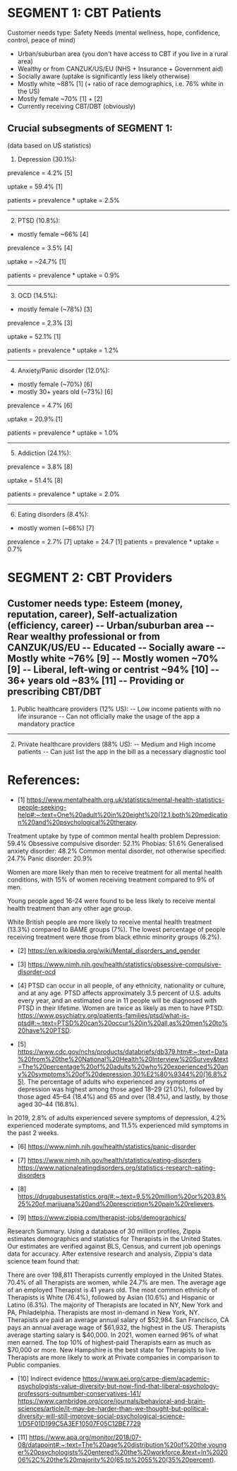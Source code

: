 SEGMENT 1: CBT Patients
======================================================================
Customer needs type: Safety Needs (mental wellness, hope, confidence, control, peace of mind)
* Urban/suburban area (you don't have access to CBT if you live in a rural area)
* Wealthy or from CANZUK/US/EU (NHS + Insurance + Government aid)
* Socially aware (uptake is significantly less likely otherwise)
* Mostly white ~88% [1] (+ ratio of race demographics, i.e. 76% white in the US)
* Mostly female ~70% [1] + [2]
* Currently receiving CBT/DBT (obviously)


## Crucial subsegments of SEGMENT 1:
(data based on US statistics)

1. Depression (30.1%):

prevalence = 4.2% [5]

uptake = 59.4% [1]

patients = prevalence * uptake = 2.5%

****************

2. PTSD (10.8%):
  * mostly female ~66% [4]

prevalence = 3.5% [4]

uptake = ~24.7% [1]

patients = prevalence * uptake = 0.9%

****************

3. OCD (14.5%):
  * mostly female (~78%) [3]

prevalence = 2.3% [3]

uptake = 52.1% [1]

patients = prevalence * uptake = 1.2%

****************

4. Anxiety/Panic disorder (12.0%):
* mostly female (~70%)  [6]
* mostly 30+ years old (~73%) [6]

prevalence = 4.7% [6]

uptake = 20.9% [1]

patients = prevalence * uptake = 1.0%

****************

5. Addiction (24.1%):

prevalence = 3.8% [8]

uptake = 51.4% [8]

patients = prevalence * uptake = 2.0%

****************

6. Eating disorders (8.4%):
* mostly women (~66%) [7]

prevalence = 2.7% [7]
uptake = 24.7 [1]
patients = prevalence * uptake = 0.7%




SEGMENT 2: CBT Providers
=====================================================================
Customer needs type: Esteem (money, reputation, career), 
                     Self-actualization (efficiency, career)
-- Urban/suburban area
-- Rear wealthy professional or from CANZUK/US/EU
-- Educated
-- Socially aware
-- Mostly white ~76% [9]
-- Mostly women ~70% [9]
-- Liberal, left-wing or centrist ~94% [10]
-- 36+ years old ~83% [11]
-- Providing or prescribing CBT/DBT
----------------------------------------------------------------------
1. Public healthcare providers (12% US):
-- Low income patients with no life insurance
-- Can not officially make the usage of the app a mandatory practice

**********************

2. Private healthcare providers (88% US):
-- Medium and High income patients
-- Can just list the app in the bill as a necessary diagnostic tool




References:
===========
* [1]
https://www.mentalhealth.org.uk/statistics/mental-health-statistics-people-seeking-help#:~:text=One%20adult%20in%20eight%20(12.1,both%20medication%20and%20psychological%20therapy.

Treatment uptake by type of common mental health problem
Depression: 59.4%
Obsessive compulsive disorder: 52.1%
Phobias: 51.6%
Generalised anxiety disorder: 48.2%
Common mental disorder, not otherwise specified: 24.7%
Panic disorder: 20.9%

Women are more likely than men to receive treatment for all mental health 
conditions, with 15% of women receiving treatment compared to 9% of men.

Young people aged 16-24 were found to be less likely to receive mental 
health treatment than any other age group.

White British people are more likely to receive mental health 
treatment (13.3%) compared to BAME groups (7%). The lowest percentage 
of people receiving treatment were those from black ethnic 
minority groups (6.2%).


* [2]
https://en.wikipedia.org/wiki/Mental_disorders_and_gender


* [3]
https://www.nimh.nih.gov/health/statistics/obsessive-compulsive-disorder-ocd

 * [4]
PTSD can occur in all people, of any ethnicity, nationality or culture, and 
at any age. PTSD affects approximately 3.5 percent of U.S. adults every
 year, and an estimated one in 11 people will be diagnosed with PTSD in 
their lifetime. Women are twice as likely as men to have PTSD.
https://www.psychiatry.org/patients-families/ptsd/what-is-ptsd#:~:text=PTSD%20can%20occur%20in%20all,as%20men%20to%20have%20PTSD.

* [5]
https://www.cdc.gov/nchs/products/databriefs/db379.htm#:~:text=Data%20from%20the%20National%20Health%20Interview%20Survey&text=The%20percentage%20of%20adults%20who%20experienced%20any%20symptoms%20of%20depression,30%E2%80%9344%20(16.8%25).
The percentage of adults who experienced any symptoms of depression was
 highest among those aged 18–29 (21.0%), followed by those aged 45–64 
(18.4%) and 65 and over (18.4%), and lastly, by those aged 30–44 (16.8%).

In 2019, 2.8% of adults experienced severe symptoms of depression, 4.2% 
experienced moderate symptoms, and 11.5% experienced mild symptoms in the past 
2 weeks.

* [6]
https://www.nimh.nih.gov/health/statistics/panic-disorder


* [7]
https://www.nimh.nih.gov/health/statistics/eating-disorders
https://www.nationaleatingdisorders.org/statistics-research-eating-disorders

* [8]
https://drugabusestatistics.org/#:~:text=9.5%20million%20or%203.8%25%20of,marijuana%20and%20prescription%20pain%20relievers.


* [9]
https://www.zippia.com/therapist-jobs/demographics/

Research Summary. Using a database of 30 million profiles, 
Zippia estimates demographics and statistics for Therapists in 
the United States. Our estimates are verified against BLS, Census, 
and current job openings data for accuracy. After extensive research
 and analysis, Zippia's data science team found that:

There are over 198,811 Therapists currently employed in the United States.
70.4% of all Therapists are women, while 24.7% are men.
The average age of an employed Therapist is 41 years old.
The most common ethnicity of Therapists is White (76.4%), followed by Asian (10.6%) and Hispanic or Latino (6.3%).
The majority of Therapists are located in NY, New York and PA, Philadelphia.
Therapists are most in-demand in New York, NY.
Therapists are paid an average annual salary of $52,984.
San Francisco, CA pays an annual average wage of $61,932, the highest in the US.
Therapists average starting salary is $40,000.
In 2021, women earned 96% of what men earned.
The top 10% of highest-paid Therapists earn as much as $70,000 or more.
New Hampshire is the best state for Therapists to live.
Therapists are more likely to work at Private companies in comparison to Public companies.

* [10] Indirect evidence
https://www.aei.org/carpe-diem/academic-psychologists-value-diversity-but-now-find-that-liberal-psychology-professors-outnumber-conservatives-141/
https://www.cambridge.org/core/journals/behavioral-and-brain-sciences/article/it-may-be-harder-than-we-thought-but-political-diversity-will-still-improve-social-psychological-science-1/D5F01D199C5A3EF10507F05C12BE7729

* [11]
https://www.apa.org/monitor/2018/07-08/datapoint#:~:text=The%20age%20distribution%20of%20the,younger%20psychologists%20entered%20the%20workforce.&text=In%202006%2C%20the%20majority%20(65,to%2055%20(35%20percent).




